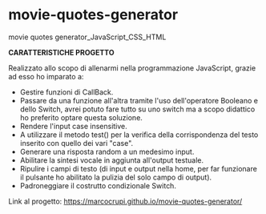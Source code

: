 # movie-quotes-generator
movie quotes generator_JavaScript_CSS_HTML

<strong>CARATTERISTICHE PROGETTO</strong>

Realizzato allo scopo di allenarmi nella programmazione JavaScript, grazie ad esso ho imparato a:

<ul> 
<li>Gestire funzioni di CallBack.</li>
  <li>Passare da una funzione all'altra tramite l'uso dell'operatore Booleano e dello Switch, avrei potuto fare tutto su uno switch ma a scopo didattico ho preferito optare questa soluzione.</li>
  <li>Rendere l'input case insensitive.</li>
  <li>A utilizzare il metodo test() per la verifica della corrispondenza del testo inserito con quello dei vari "case".</li>
  <li>Generare una risposta random a un medesimo input.</li>
  <li>Abilitare la sintesi vocale in aggiunta all'output testuale.</li>
  <li>Ripulire i campi di testo (di input e output nella home, per far funzionare il pulsante ho abilitato la pulizia del solo campo di output).</li>
  <li>Padroneggiare il costrutto condizionale Switch.</li>
</ul>

Link al progetto: https://marcocrupi.github.io/movie-quotes-generator/
